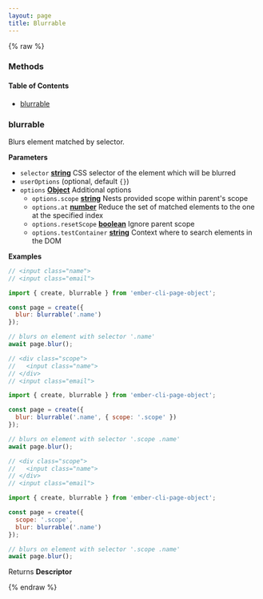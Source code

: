 ```yaml
---
layout: page
title: Blurrable
---
```


{% raw %}
### Methods


<!-- Generated by documentation.js. Update this documentation by updating the source code. -->

#### Table of Contents

-   [blurrable][1]

### blurrable

Blurs element matched by selector.

**Parameters**

-   `selector` **[string][2]** CSS selector of the element which will be blurred
-   `userOptions`   (optional, default `{}`)
-   `options` **[Object][3]** Additional options
    -   `options.scope` **[string][2]** Nests provided scope within parent's scope
    -   `options.at` **[number][4]** Reduce the set of matched elements to the one at the specified index
    -   `options.resetScope` **[boolean][5]** Ignore parent scope
    -   `options.testContainer` **[string][2]** Context where to search elements in the DOM

**Examples**

```javascript
// <input class="name">
// <input class="email">

import { create, blurrable } from 'ember-cli-page-object';

const page = create({
  blur: blurrable('.name')
});

// blurs on element with selector '.name'
await page.blur();
```

```javascript
// <div class="scope">
//   <input class="name">
// </div>
// <input class="email">

import { create, blurrable } from 'ember-cli-page-object';

const page = create({
  blur: blurrable('.name', { scope: '.scope' })
});

// blurs on element with selector '.scope .name'
await page.blur();
```

```javascript
// <div class="scope">
//   <input class="name">
// </div>
// <input class="email">

import { create, blurrable } from 'ember-cli-page-object';

const page = create({
  scope: '.scope',
  blur: blurrable('.name')
});

// blurs on element with selector '.scope .name'
await page.blur();
```

Returns **Descriptor** 

[1]: #blurrable

[2]: https://developer.mozilla.org/docs/Web/JavaScript/Reference/Global_Objects/String

[3]: https://developer.mozilla.org/docs/Web/JavaScript/Reference/Global_Objects/Object

[4]: https://developer.mozilla.org/docs/Web/JavaScript/Reference/Global_Objects/Number

[5]: https://developer.mozilla.org/docs/Web/JavaScript/Reference/Global_Objects/Boolean
{% endraw %}
